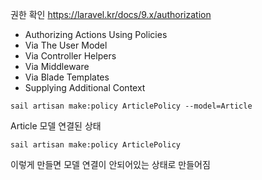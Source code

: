 
권한 확인
https://laravel.kr/docs/9.x/authorization

* Authorizing Actions Using Policies
* Via The User Model
* Via Controller Helpers
* Via Middleware
* Via Blade Templates
* Supplying Additional Context


```
sail artisan make:policy ArticlePolicy --model=Article
```
Article 모델 연결된 상태


```
sail artisan make:policy ArticlePolicy
```
이렇게 만들면 모델 연결이 안되어있는 상태로 만들어짐


